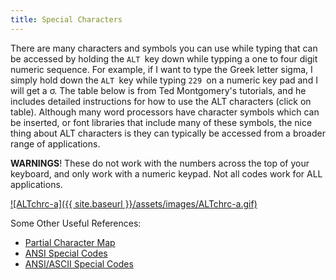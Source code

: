 ```yaml
---
title: Special Characters
---
```




There are many characters and symbols you can use while typing that can be accessed by holding the `ALT `key down while typping a one to four digit numeric sequence. For example, if I want to type the Greek letter sigma, I simply hold down the `ALT `key while typing `229 `on a numeric key pad and I will get a σ. The table below is from Ted Montgomery's tutorials, and he includes detailed instructions for how to use the ALT characters (click on table). Although many word processors have character symbols which can be inserted, or font libraries that include many of these symbols, the nice thing about ALT characters is they can typically be accessed from a broader range of applications. 

**WARNINGS**! These do not work with the numbers across the top of your keyboard, and only work with a numeric keypad. Not all codes work for ALL applications.

[![ALTchrc-a]({{ site.baseurl }}/assets/images/ALTchrc-a.gif)](http://www.tedmontgomery.com/tutorial/altchrc.html)

Some Other Useful References:

- [Partial Character Map](http://www.catiahotline.com/Archive07/0736.htm)
- [ANSI Special Codes](http://homepages.rootsweb.ancestry.com/~george/ansi_ascii_character_chart.html)
- [ANSI/ASCII Special Codes](http://ascii-table.com/ansi-codes.php)